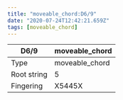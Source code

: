 ```yaml
---
title: "moveable_chord:D6/9"
date: "2020-07-24T12:42:21.659Z"
tags: [moveable_chord]
---
```


|D6/9|moveable_chord|
|---|---|
|Type|moveable_chord|
|Root string|5|
|Fingering|X5445X|

